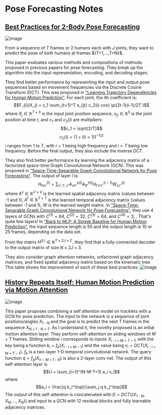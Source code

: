 # Pose Forecasting Notes

## [Best Practices for 2-Body Pose Forecasting](https://arxiv.org/pdf/2304.05758.pdf)

![image](https://github.com/kristinbranson/notes/assets/211380/cdbc3dda-8e0e-4a04-9d22-2ffd997e4054)

From a sequence of $T$ frames or 2 humans each with $J$ joints, they want to predict the pose of both humans at frames $\{T+1,...,T+N}$. 

This paper evaluates various methods and compositions of methods proposed in previous papers for pose forecasting. They break up the algorithm into the input representation, encoding, and decoding stages.

They find better performance by representing the input and output pose sequences based on movement frequencies via the Discrete Cosine Transform (DCT). This was proposed in ["Learning Trajectory Dependencies for Human Motion Prediction"](https://arxiv.org/pdf/1908.05436.pdf). 
For each joint, the $i$th coefficient is:
$$F_{i}(X_j) = c_1 \sum_{t=1}^T x_{jt} c_2(i) cos( \pi(2t-1)(i-1)/2T )$$
where $X_j \in \mathbb{R}^{T \times 3}$ is the input joint position sequence, $x_{jt} \in \mathbb{R}^3$ is the joint position at time $t$, and $c_1$ and $c_2(i)$ are multipliers:
$$c_1 = \sqrt{2/T}$$
$$c_2(i) = (1+I(i=1))^{-1/2}$$
$i$ ranges from $1$ to $T$, with $i=1$ being high frequency and $i=T$ being low frequency. 
Before the final output, they also include the inverse DCT. 

They also find better performance by learning the adjacency matrix of a factorized space-time Graph Convolutional Network (GCN). This was proposed in ["Space-Time-Separable Graph Convolutional Network for Pose Forecasting"](https://arxiv.org/abs/2110.04573). The output of layer $l$ is:
$$H_{tvc}^{(l)} = \sum_{v',t',c'} A_{vv'}^{s(l)} A_{tt'}^{t(l)} H_{t'v'c'}^{(l-1)} W_{cc'}^{(l)}$$
where $A^s \in \mathbb{R}^{V \times V}$ is the learned spatial adjacency matrix (values between -1 and 1),
$A^t \in \mathbb{R}^{T \times T}$ is the learned temporal adjacency matrix (values between -1 and 1),
$W$ is the learned weight matrix. 
In ["Space-Time-Separable Graph Convolutional Network for Pose Forecasting"](https://arxiv.org/abs/2110.04573), they use 4 layers of GCNs with $C^{(1)} = 64$, $C^{(2)} = 32$, $C^{(3)} = 64$, and $C^{(4)} = 3$, . That's quite few layers!
In ["Back to MLP: A Simple Baseline for Human Motion Prediction"](https://arxiv.org/pdf/2207.01567.pdf), the input sequence length is 50 and the output length is 10 or 25 frames, depending on the data set. 

From the matrix $H^{(L)} \in \mathbb{R}^{T \times 2J \times C}$, they find that a fully-connected decoder to the output matrix of size $N \times 2J \times 3$. 

They also consider graph attention networks, unfactored graph adjacency matrices, and fixed spatial adjacency matrix based on the kinematic tree. This table shows the improvement of each of these best practices:
![image](https://github.com/kristinbranson/notes/assets/211380/6d9314dd-0028-49bd-9d63-691ff4ed977a)
 
## [History Repeats Itself: Human Motion Prediction via Motion Attention](https://arxiv.org/pdf/2007.11755.pdf)

![image](https://github.com/kristinbranson/notes/assets/211380/d596eb8e-4e9e-4002-af7f-1231048b00c2)

This paper proposes combining a self attention model on tracklets with a GCN for pose prediction. The input to the network is a sequence of joint positions/angles
$X_{1:N}$ and the goal is to predict the next $T$ frames in the sequence $X_{N+1:N+T}$. As I understand it, the novelty proposed is an initial motion attention layer. They perform self-attention on sliding windows of $M+T$ frames. Sliding window $i$ corresponds to inputs $X_{i:i+M+T-1}$, with the key being a function $k_i = f_k(X_{i:i+M-1})$ and the value being $v_i = DCT(X_{i:i+M+T-1})$. $f_k$ is a two-layer 1-D temporal convolutional network. The query function $q = f_q(X_{n-M+1:N})$ is also a 2-layer conv net. The output of this self-attention layer is
$$U = \sum_{i=1}^{N-M-T+1} a_i v_i$$ where
$$a_i = \frac{q k_i^\top}{\sum_j q k_j^\top}$$
The output of this self-attention is concatenated with $D = DCT( (X_{1:N}, X_N, ..., X_N ) )$ and input to a GCN with 12 residual blocks and fully learnable adjacency matrices. 
